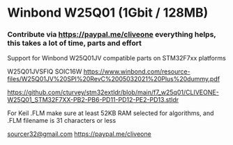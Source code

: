 # Winbond W25Q01 (1Gbit / 128MB)
### Contribute via   https://paypal.me/cliveone  everything helps, this takes a lot of time, parts and effort

Support for Winbond W25Q01JV compatible parts on STM32F7xx platforms

  W25Q01JVSFIQ SOIC16W
  https://www.winbond.com/resource-files/W25Q01JV%20SPI%20RevC%2005032021%20Plus%20dummy.pdf


https://github.com/cturvey/stm32extldr/blob/main/f7_w25q01/CLIVEONE-W25Q01_STM32F7XX-PB2-PB6-PD11-PD12-PE2-PD13.stldr


For Keil .FLM make sure at least 52KB RAM selected for algorithms, and .FLM filename is 31 characters or less

 sourcer32@gmail.com
 https://paypal.me/cliveone
